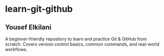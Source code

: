 # learn-git-github
## Yousef Elkilani
A beginner-friendly repository to learn and practice Git &amp; GitHub from scratch. Covers version control basics, common commands, and real-world workflows.

